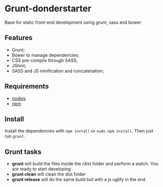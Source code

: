 # Grunt-donderstarter
Base for static front-end development using grunt, sass and bower

## Features
- Grunt;
- Bower to manage dependencies;
- CSS pre-compile through SASS;
- JShint;
- SASS and JS minification and concatenation;

## Requirements
- [nodejs](https://nodejs.org/)
- [npm](https://www.npmjs.com/)

## Install
Install the dependencies with `npm install` or `sudo npm install`. Then just run `grunt`.

## Grunt tasks
- **grunt** will build the files inside the /dist folder and perform a watch. You are ready to start developing
- **grunt clean** will clean the dist folder
- **grunt release** will do the same build but with a js uglify in the end